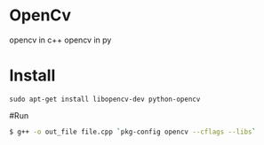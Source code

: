 # OpenCv
opencv in c++
opencv in py

# Install
`sudo apt-get install libopencv-dev python-opencv`

#Run 
```bash
$ g++ -o out_file file.cpp `pkg-config opencv --cflags --libs`
```
